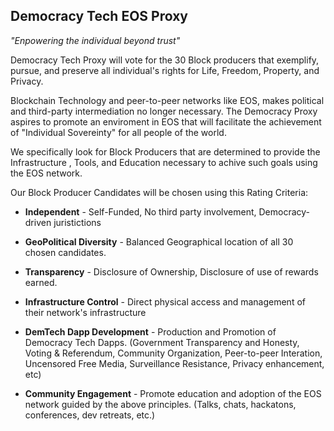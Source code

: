 Democracy Tech EOS Proxy
------------------------
*"Enpowering the individual beyond trust"*

Democracy Tech Proxy  will vote for the 30 Block producers that exemplify, pursue, and preserve all individual's rights for Life, Freedom, Property, and Privacy.

Blockchain Technology and peer-to-peer networks like EOS, makes political and third-party intermediation no longer necessary. 
The Democracy Proxy aspires to promote an enviroment in EOS that will facilitate the achievement of "Individual Sovereinty" for all people of the world.

We specifically look for Block Producers that are determined to provide the Infrastructure , Tools, and Education necessary to achive such goals using the EOS network.

Our Block Producer Candidates will be chosen using this Rating Criteria:

- **Independent**  - Self-Funded, No third party involvement, Democracy-driven juristictions

- **GeoPolitical Diversity** - Balanced Geographical location of all 30 chosen candidates.

- **Transparency** - Disclosure of Ownership, Disclosure of use of rewards earned.

- **Infrastructure Control** - Direct physical access and management of their network's infrastructure 
	
- **DemTech Dapp Development** - Production and Promotion of Democracy Tech Dapps. 
(Government Transparency and Honesty, Voting & Referendum, Community Organization, Peer-to-peer Interation, Uncensored Free Media, Surveillance Resistance, Privacy enhancement, etc)     

- **Community Engagement** - Promote education and adoption of the EOS network guided by the above principles. (Talks, chats, hackatons, conferences, dev retreats, etc.)
	
